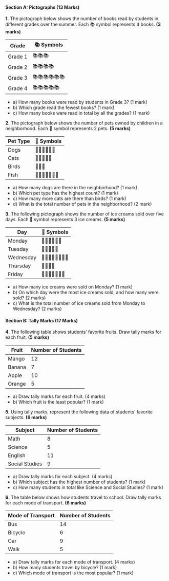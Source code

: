 #### **Section A: Pictographs (13 Marks)**

**1.** The pictograph below shows the number of books read by students in different grades over the summer. Each 📚 symbol represents 4 books. **(3 marks)**

| **Grade** | 📚 Symbols           |
|-----------|----------------------|
| Grade 1   | 📚📚📚               |
| Grade 2   | 📚📚📚📚             |
| Grade 3   | 📚📚📚📚📚📚      |
| Grade 4   | 📚📚📚📚📚         |

   - a) How many books were read by students in Grade 3? (1 mark)
   - b) Which grade read the fewest books? (1 mark)
   - c) How many books were read in total by all the grades? (1 mark)

**2.** The pictograph below shows the number of pets owned by children in a neighborhood. Each 🐾 symbol represents 2 pets. **(5 marks)** 

| **Pet Type** | 🐾 Symbols       |
|--------------|------------------|
| Dogs         | 🐾🐾🐾🐾🐾🐾  |
| Cats         | 🐾🐾🐾🐾🐾      |
| Birds        | 🐾🐾🐾          |
| Fish         | 🐾🐾🐾🐾🐾🐾🐾 |

   - a) How many dogs are there in the neighborhood? (1 mark)
   - b) Which pet type has the highest count? (1 mark)
   - c) How many more cats are there than birds? (1 mark)
   - d) What is the total number of pets in the neighborhood? (2 mark)

**3.** The following pictograph shows the number of ice creams sold over five days. Each 🍦 symbol represents 3 ice creams. **(5 marks)** 

| **Day** | 🍦 Symbols           |
|---------|----------------------|
| Monday  | 🍦🍦🍦🍦🍦🍦      |
| Tuesday | 🍦🍦🍦🍦🍦         |
| Wednesday | 🍦🍦🍦🍦🍦🍦🍦🍦 |
| Thursday  | 🍦🍦🍦🍦         |
| Friday    | 🍦🍦🍦🍦🍦🍦🍦   |

   - a) How many ice creams were sold on Monday? (1 mark)
   - b) On which day were the most ice creams sold, and how many were sold? (2 marks)
   - c) What is the total number of ice creams sold from Monday to Wednesday? (2 marks)

#### **Section B: Tally Marks (17 Marks)**

**4.** The following table shows students’ favorite fruits. Draw tally marks for each fruit. **(5 marks)**

| **Fruit** | **Number of Students** |
|-----------|------------------------|
| Mango     | 12                     |
| Banana    | 7                      |
| Apple     | 10                     |
| Orange    | 5                      |

   - a) Draw tally marks for each fruit. (4 marks)
   - b) Which fruit is the least popular? (1 mark)

**5.** Using tally marks, represent the following data of students’ favorite subjects. **(6 marks)** 

| **Subject**   | **Number of Students** |
|---------------|------------------------|
| Math          | 8                      |
| Science       | 5                      |
| English       | 11                     |
| Social Studies| 9                      |

   - a) Draw tally marks for each subject. (4 marks)
   - b) Which subject has the highest number of students? (1 mark)
   - c) How many students in total like Science and Social Studies? (1 mark)

**6.** The table below shows how students travel to school. Draw tally marks for each mode of transport. **(6 marks)** 

| **Mode of Transport** | **Number of Students** |
|-----------------------|------------------------|
| Bus                   | 14                     |
| Bicycle               | 6                      |
| Car                   | 9                      |
| Walk                  | 5                      |

   - a) Draw tally marks for each mode of transport. (4 marks)
   - b) How many students travel by bicycle? (1 mark)
   - c) Which mode of transport is the most popular? (1 mark)

